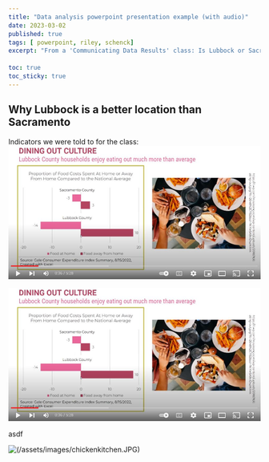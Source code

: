 ```yaml
---
title: "Data analysis powerpoint presentation example (with audio)"
date: 2023-03-02
published: true
tags: [ powerpoint, riley, schenck]
excerpt: "From a 'Communicating Data Results' class: Is Lubbock or Sacramento a better location for a new fast food restaurant? ![](/assets/images/chickenkitchen.JPG)"

toc: true
toc_sticky: true
---
```


## Why Lubbock is a better location than Sacramento

Indicators we were told to for the class:
![](/assets/images/chickenkitchen.JPG)

![](/assets/images/chickenkitchenpng.png)


asdf

![(/assets/images/chickenkitchen.JPG)](https://www.youtube.com/watch?v=dg9_cwtIsqE&ab_channel=RS)


